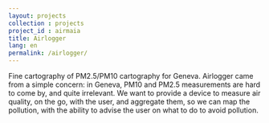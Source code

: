 ```yaml
---
layout: projects
collection : projects
project_id : airmaia
title: Airlogger
lang: en
permalink: /airlogger/
---
```

Fine cartography of PM2.5/PM10 cartography for Geneva. Airlogger came from a simple concern: in Geneva, PM10 and PM2.5 measurements are hard to come by, and quite irrelevant. We want to provide a device to measure air quality, on the go, with the user, and aggregate them, so we can map the pollution, with the ability to advise the user on what to do to avoid pollution.

<!-- more -->
